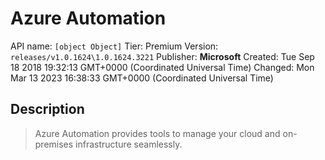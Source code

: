 # Azure Automation
API name: `[object Object]`
Tier: Premium
Version: `releases/v1.0.1624\1.0.1624.3221`
Publisher: **Microsoft**
Created: Tue Sep 18 2018 19:32:13 GMT+0000 (Coordinated Universal Time)
Changed: Mon Mar 13 2023 16:38:33 GMT+0000 (Coordinated Universal Time)

## Description
> Azure Automation provides tools to manage your cloud and on-premises infrastructure seamlessly.
